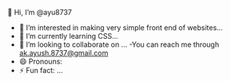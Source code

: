  👋 Hi, I’m @ayu8737
- 👀 I’m interested in making very simple front end of websites...
- 🌱 I’m currently learning CSS...
- 💞️ I’m looking to collaborate on ...
  -You can reach me through ak.ayush.8737@gmail.com
- 😄 Pronouns: 
- ⚡ Fun fact: ...

<!---
ayu8737/ayu8737 is a ✨ special ✨ repository because its `README.md` (this file) appears on your GitHub profile.
You can click the Preview link to take a look at your changes.
--->
